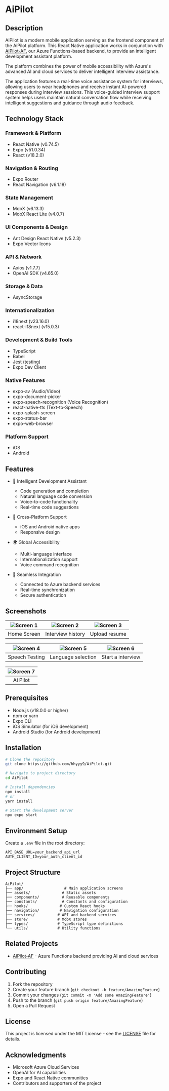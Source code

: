 # AiPilot

## Description
AiPilot is a modern mobile application serving as the frontend component of the AiPilot platform. This React Native application works in conjunction with [AiPilot-AF](https://github.com/hhyyy9/AiPilot-AF), our Azure Functions-based backend, to provide an intelligent development assistant platform.

The platform combines the power of mobile accessibility with Azure's advanced AI and cloud services to deliver intelligent interview assistance.

The application features a real-time voice assistance system for interviews, allowing users to wear headphones and receive instant AI-powered responses during interview sessions. This voice-guided interview support system helps users maintain natural conversation flow while receiving intelligent suggestions and guidance through audio feedback.

## Technology Stack
### Framework & Platform
- React Native (v0.74.5)
- Expo (v51.0.34)
- React (v18.2.0)

### Navigation & Routing
- Expo Router
- React Navigation (v6.1.18)

### State Management
- MobX (v6.13.3)
- MobX React Lite (v4.0.7)

### UI Components & Design
- Ant Design React Native (v5.2.3)
- Expo Vector Icons

### API & Network
- Axios (v1.7.7)
- OpenAI SDK (v4.65.0)

### Storage & Data
- AsyncStorage

### Internationalization
- i18next (v23.16.0)
- react-i18next (v15.0.3)

### Development & Build Tools
- TypeScript
- Babel
- Jest (testing)
- Expo Dev Client

### Native Features
- expo-av (Audio/Video)
- expo-document-picker
- expo-speech-recognition (Voice Recognition)
- react-native-tts (Text-to-Speech)
- expo-splash-screen
- expo-status-bar
- expo-web-browser

### Platform Support
- iOS
- Android

## Features
- 🎯 Intelligent Development Assistant
  - Code generation and completion
  - Natural language code conversion
  - Voice-to-code functionality
  - Real-time code suggestions

- 📱 Cross-Platform Support
  - iOS and Android native apps
  - Responsive design

- 🌍 Global Accessibility
  - Multi-language interface
  - Internationalization support
  - Voice command recognition

- 🔄 Seamless Integration
  - Connected to Azure backend services
  - Real-time synchronization
  - Secure authentication

## Screenshots
| ![Screen 1](screenshots/screen-shot-1.png) | ![Screen 2](screenshots/screen-shot-2.png) | ![Screen 3](screenshots/screen-shot-3.png) |
|:---:|:---:|:---:|
| Home Screen | Interview history | Upload resume |

| ![Screen 4](screenshots/screen-shot-4.png) | ![Screen 5](screenshots/screen-shot-5.png) | ![Screen 6](screenshots/screen-shot-6.png) |
|:---:|:---:|:---:|
| Speech Testing | Language selection | Start a interview |

| ![Screen 7](screenshots/screen-shot-7.png) |
|:---:|
| Ai Pilot |

## Prerequisites
- Node.js (v18.0.0 or higher)
- npm or yarn
- Expo CLI
- iOS Simulator (for iOS development)
- Android Studio (for Android development)

## Installation
```bash
# Clone the repository
git clone https://github.com/hhyyy9/AiPilot.git

# Navigate to project directory
cd AiPilot

# Install dependencies
npm install
# or
yarn install

# Start the development server
npx expo start
```

## Environment Setup
Create a `.env` file in the root directory:
```env
API_BASE_URL=your_backend_api_url
AUTH_CLIENT_ID=your_auth_client_id
```

## Project Structure
```
AiPilot/
├── app/                  # Main application screens
├── assets/              # Static assets
├── components/          # Reusable components
├── constants/           # Constants and configuration
├── hooks/              # Custom React hooks
├── navigation/         # Navigation configuration
├── services/          # API and backend services
├── store/             # MobX stores
├── types/             # TypeScript type definitions
└── utils/             # Utility functions
```

## Related Projects
- [AiPilot-AF](https://github.com/hhyyy9/AiPilot-AF) - Azure Functions backend providing AI and cloud services

## Contributing
1. Fork the repository
2. Create your feature branch (`git checkout -b feature/AmazingFeature`)
3. Commit your changes (`git commit -m 'Add some AmazingFeature'`)
4. Push to the branch (`git push origin feature/AmazingFeature`)
5. Open a Pull Request

## License
This project is licensed under the MIT License - see the [LICENSE](LICENSE) file for details.

## Acknowledgments
- Microsoft Azure Cloud Services
- OpenAI for AI capabilities
- Expo and React Native communities
- Contributors and supporters of the project
